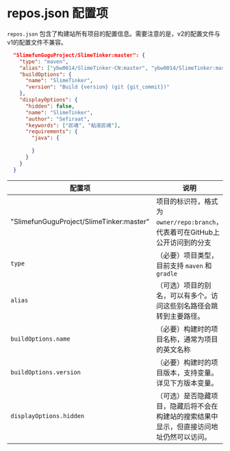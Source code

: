 # repos.json 配置项

`repos.json` 包含了构建站所有项目的配置信息。需要注意的是，v2的配置文件与v1的配置文件不兼容。

```json
  "SlimefunGuguProject/SlimeTinker:master": {
    "type": "maven",
    "alias": ["ybw0014/SlimeTinker-CN:master", "ybw0014/SlimeTinker:master"],
    "buildOptions": {
      "name": "SlimeTinker",
      "version": "Build {version} (git {git_commit})"
    },
    "displayOptions": {
      "hidden": false,
      "name": "SlimeTinker",
      "author": "Sefiraat",
      "keywords": ["匠魂", "粘液匠魂"],
      "requirements": {
        "java": {
          
        }
      }
    }
  }
```

| 配置项 | 说明 |
| --- | --- |
| "SlimefunGuguProject/SlimeTinker:master" | 项目的标识符，格式为 `owner/repo:branch`，代表着可在GitHub上公开访问到的分支 |
| `type` | （必要）项目类型，目前支持 `maven` 和 `gradle` |
| `alias` | （可选）项目的别名，可以有多个。访问这些别名路径会跳转到主要路径。 |
| `buildOptions.name` | （必要）构建时的项目名称，通常为项目的英文名称 |
| `buildOptions.version` | （必要）构建时的项目版本，支持变量。详见下方版本变量。 |
| `displayOptions.hidden` | （可选）是否隐藏项目，隐藏后将不会在构建站的搜索结果中显示，但直接访问地址仍然可以访问。 |

